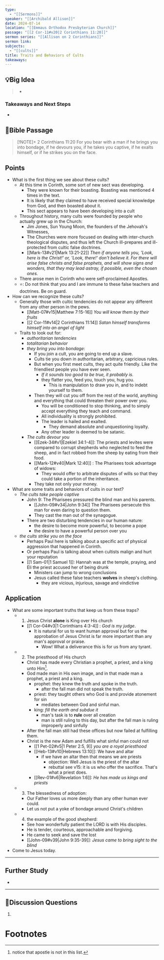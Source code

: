 ```yaml
---
type:
  - "[[Sermons]]"
speaker: "[[Archibald Allison]]"
date: 2024-07-14
location: "[[Emmaus Orthodox Presbyterian Church]]"
passage: "[[2 Cor-11#v20|2 Corinthians 11:20]]"
sermon series: "[[Allison on 2 Corinthians]]"
sermon link: 
subjects:
  - "[[cults]]"
title: Traits and Behaviors of Cults
takeaways:
---
```



## 💡Big Idea
>- 

### Takeaways and Next Steps
- 


## 📖Bible Passage
>[!NOTE]+ 2 Corinthians 11:20
>For you bear with a man if he brings you into bondage, if he devours you, if he takes you captive, if he exalts himself, or if he strikes you on the face.

## Points

- What is the first thing we see about these cults? 
	- At this time in Corinth, some sort of new sect was developing. 
		- They were known for their boasting. Boasting was mentioned 4 times in the text. 
		- It is likely that they claimed to have received special knowledge from God, and then boasted about it. 
		- This sect appears to have been developing into a cult
	- Throughout history, many cults were founded by people who actually grew up in the Church: 
		- Jim Jones, Sun Young Moon, the founders of the Jehovah's Witnesses, 
		- The Churches were more focused on dealing with inter-church theological disputes, and thus left the Church ill-prepares and ill-protected from cultic false doctrines. 
		- [[Mark-13#v21|Mark 13:21-22]] *Then if anyone tells you, 'Look, here is the Christ!' or, 'Look, there!' don't believe it. For there will arise false christs and false prophets, and will show signs and wonders, that they may lead astray, if possible, even the chosen ones.*
	- There arose men in Corinth who were self-proclaimed Apostles. 
	- ⭐: Do not think that you and I are immune to these false teachers and doctrines. Be on guard. 
- How can we recognize these cults? 
	- Generally those with cultic tendencies do not appear any different from any other person in the pews. 
		- [[Matt-07#v15|Matthew 7:15-16]] *You will know them by their fruits* 
		- [[2 Cor-11#v14|2 Corinthians 11:14]] *Satan himself transforms himself into an angel of light*
	- Traits to look out for: 
		- *authoritarian tendencies*
		- *totalitarian behavior*
		- *they bring you into bondage*: 
			- If you join a cult, you are going to end up a slave. 
			- Cults tie you down in authoritarian, arbitrary, capricious rules. 
			- But when you first meet cults, they act quite friendly. Like the friendliest people you have ever seen.
				- *If it sounds too good to be true, it probably is.*
				- they flatter you, feed you, touch you, hug you. 
					- This is manipulation to draw you in, and to indebt yourself to them. 
			- Then they will cut you off from the rest of the world, anything and everything that could threaten their power over you.
				- You will be conditioned to stop thinking, and to simply accept everything they teach and command. 
				- All individuality is strongly prohibited. 
				- The leader is hailed and exalted. 
					- They demand absolute and unquestioning loyalty. 
				- Any other leader is deemed to be satanic. 
		- *The cults devour you*
			- [[Ezek-34#v1|Ezekiel 34:1-4]]: The priests and levites were compared to corrupt shepherds who neglected to feed the sheep, and in fact robbed from the sheep by eating from their food. 
			- [[Mark-12#v40|Mark 12:40]] : The Pharisees took advantage of widows: 
				- They would offer to arbitrate disputes of wills so that they could take a portion of the inheritance. 
			- They take not only your money. 
- What are some traits and behaviors of cults in our text? 
	- *The cults take people captive*
		- John 9: The Pharisees pressured the blind man and his parents. 
			- [[John-09#v34|John 9:34]] The Pharisees persecute this man for even daring to question them. 
			- They cast the man out of the synagogue. 
		- There are two disturbing tendencies in our human nature: 
			- the desire to become more powerful, to become a pope
			- the desire to have a powerful person over you
	- *the cults strike you on the face*
		- Perhaps Paul here is talking about a specific act of physical aggression that happened in Corinth. 
		- Or perhaps Paul is talking about when cultists malign and hurt your reputation 
		- [[1 Sam-01|1 Samuel 1]]: Hannah was at the temple, praying, and Eli the priest accused her of being drunk
			- Ministers can jump to wrong conclusions
			- Jesus called these false teachers **wolves** in sheep's clothing. 
				- they are vicious, injurious, savage and vindictive

## Application
- What are some important truths that keep us from these traps? 
	- 1. Jesus Christ **alone** is King over His church
		- [[1 Cor-04#v3|1 Corinthians 4:3-4]] : *God is my judge*. 
			- It is natural for us to want human approval but for us the approbation of Jesus Christ is far more important than any man's approval or praise. 
				- Wow! What a deliverance this is for us from any tyrant. 
	- 2. The priesthood of His church
		- Christ has made every Christian a prophet, a priest, and a king unto Him[^1]. 
		- God made man in His own image, and in that made man a prophet, a priest and a king. 
			- prophet: they knew the truth and spoke in the truth. 
				- after the fall man did not speak the truth. 
			- priest: they taught others who God is and provide atonement for sin
				- mediates between God and sinful man. 
			- king: *fill the earth and subdue it*
				- man's task is to **rule** over all creation 
				- man is still ruling to this day, but after the fall man is ruling improperly and sinfully
		- After the fall man still had these offices but now failed at fulfilling them.  
		- Christ is the new Adam and fulfills what sinful man could not
			- [[1 Pet-02#v5|1 Peter 2:5, 9]] *you are a royal priesthood*
			- [[Heb-13#v10|Hebrews 13:10]]: We have and altar
				- if we have an altar then that means we are priests
					- objection: Well Jesus is the priest of the altar
					- rebuttal see v15: it is us who offer the sacrifice. That's what a priest does. 
			- [[Rev-01#v6|Revelation 1:6]]: *He has made us kings and priests* 
	- 3. The blessedness of adoption: 
		- Our Father loves us more deeply than any other human ever could. 
		- Let us not put a yoke of bondage around Christ's children
	- 4. the example of the good shepherd: 
		- See how wonderfully patient the LORD is with His disciples. 
		- He is tender, courteous, approachable and forgiving. 
		- He came to seek and save the lost
		- [[John-09#v39|John 9:35-39]]: *Jesus came to bring sight to the blind* 
- Come to Jesus today. 

---
## Further Study
- 

---
## 💬Discussion Questions

1. 
# Footnotes

[^1]: notice that apostle is not in this list. 